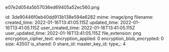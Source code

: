 e07e2d054a5b57036ed69405a52ec560.png

id: 3de90446f0eb40dd913b138e594e6282
mime: image/png
filename: 
created_time: 2022-01-16T13:41:05.115Z
updated_time: 2022-01-16T13:41:05.115Z
user_created_time: 2022-01-16T13:41:05.115Z
user_updated_time: 2022-01-16T13:41:05.115Z
file_extension: png
encryption_cipher_text: 
encryption_applied: 0
encryption_blob_encrypted: 0
size: 43507
is_shared: 0
share_id: 
master_key_id: 
type_: 4